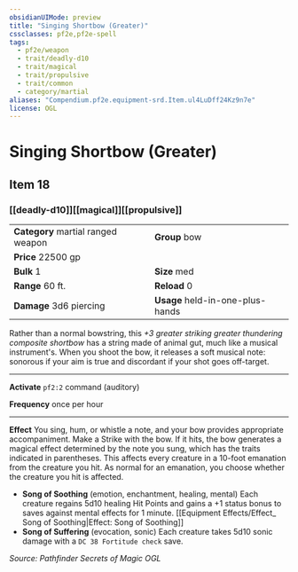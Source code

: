 ```yaml
---
obsidianUIMode: preview
title: "Singing Shortbow (Greater)"
cssclasses: pf2e,pf2e-spell
tags:
  - pf2e/weapon
  - trait/deadly-d10
  - trait/magical
  - trait/propulsive
  - trait/common
  - category/martial
aliases: "Compendium.pf2e.equipment-srd.Item.ul4LuDff24Kz9n7e"
license: OGL
---
```

# Singing Shortbow (Greater)
## Item 18
### [[deadly-d10]][[magical]][[propulsive]]

|  |  |
| -- | -- |
| **Category** martial ranged weapon | **Group** bow |
| **Price** 22500 gp |  |
| **Bulk** 1 | **Size** med |
|**Range** 60 ft.| **Reload** 0|
| **Damage** 3d6 piercing  | **Usage** held-in-one-plus-hands |



Rather than a normal bowstring, this _+3 greater striking greater thundering composite shortbow_ has a string made of animal gut, much like a musical instrument's. When you shoot the bow, it releases a soft musical note: sonorous if your aim is true and discordant if your shot goes off-target.

* * *

**Activate** `pf2:2` command (auditory)

**Frequency** once per hour

* * *

**Effect** You sing, hum, or whistle a note, and your bow provides appropriate accompaniment. Make a Strike with the bow. If it hits, the bow generates a magical effect determined by the note you sung, which has the traits indicated in parentheses. This affects every creature in a 10-foot emanation from the creature you hit. As normal for an emanation, you choose whether the creature you hit is affected.

*   **Song of Soothing** (emotion, enchantment, healing, mental) Each creature regains 5d10 healing Hit Points and gains a +1 status bonus to saves against mental effects for 1 minute. [[Equipment Effects/Effect_ Song of Soothing|Effect: Song of Soothing]]
*   **Song of Suffering** (evocation, sonic) Each creature takes 5d10 sonic damage with a `DC 38 Fortitude check` save.

*Source: Pathfinder Secrets of Magic*
*OGL*
